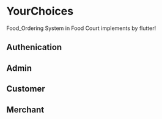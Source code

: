 # YourChoices
Food_Ordering System in Food Court implements by flutter!

## Authenication

## Admin

## Customer

## Merchant

